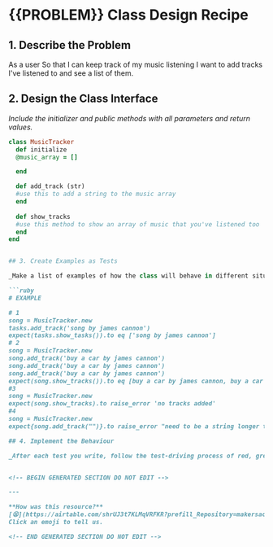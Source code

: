 # {{PROBLEM}} Class Design Recipe

## 1. Describe the Problem

As a user
So that I can keep track of my music listening
I want to add tracks I've listened to and see a list of them.

## 2. Design the Class Interface

_Include the initializer and public methods with all parameters and return values._

```ruby
class MusicTracker
  def initialize
  @music_array = []

  end

  def add_track (str)
  #use this to add a string to the music array
  end
  
  def show_tracks
  #use this method to show an array of music that you've listened too
  end
end


## 3. Create Examples as Tests

_Make a list of examples of how the class will behave in different situations._

```ruby
# EXAMPLE

# 1
song = MusicTracker.new
tasks.add_track('song by james cannon')
expect(tasks.show_tasks()).to eq ['song by james cannon']
# 2
song = MusicTracker.new
song.add_track('buy a car by james cannon')
song.add_track('buy a car by james cannon')
song.add_track('buy a car by james cannon')
expect(song.show_tracks()).to eq [buy a car by james cannon, buy a car by james cannon, buy a car by james cannon]
#3
song = MusicTracker.new
expect(song.show_tracks).to raise_error 'no tracks added'
#4 
song = MusicTracker.new
expect{song.add_track("")}.to raise_error "need to be a string longer than 0"

## 4. Implement the Behaviour

_After each test you write, follow the test-driving process of red, green, refactor to implement the behaviour._


<!-- BEGIN GENERATED SECTION DO NOT EDIT -->

---

**How was this resource?**  
[😫](https://airtable.com/shrUJ3t7KLMqVRFKR?prefill_Repository=makersacademy%2Fgolden-square&prefill_File=resources%2Fsingle_class_recipe_template.md&prefill_Sentiment=😫) [😕](https://airtable.com/shrUJ3t7KLMqVRFKR?prefill_Repository=makersacademy%2Fgolden-square&prefill_File=resources%2Fsingle_class_recipe_template.md&prefill_Sentiment=😕) [😐](https://airtable.com/shrUJ3t7KLMqVRFKR?prefill_Repository=makersacademy%2Fgolden-square&prefill_File=resources%2Fsingle_class_recipe_template.md&prefill_Sentiment=😐) [🙂](https://airtable.com/shrUJ3t7KLMqVRFKR?prefill_Repository=makersacademy%2Fgolden-square&prefill_File=resources%2Fsingle_class_recipe_template.md&prefill_Sentiment=🙂) [😀](https://airtable.com/shrUJ3t7KLMqVRFKR?prefill_Repository=makersacademy%2Fgolden-square&prefill_File=resources%2Fsingle_class_recipe_template.md&prefill_Sentiment=😀)  
Click an emoji to tell us.

<!-- END GENERATED SECTION DO NOT EDIT -->